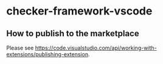 # checker-framework-vscode

## How to publish to the marketplace

Please see https://code.visualstudio.com/api/working-with-extensions/publishing-extension.
